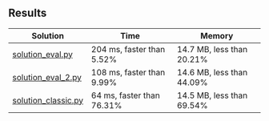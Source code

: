 ## Results
Solution | Time | Memory
---------|------|-------
[solution_eval.py](solution_eval.py) | 204 ms, faster than 5.52% |  14.7 MB, less than 20.21%
[solution_eval_2.py](solution_eval_2.py) | 108 ms, faster than 9.99% |  14.6 MB, less than 44.09%
[solution_classic.py](solution_classic.py) | 64 ms, faster than 76.31% |  14.5 MB, less than 69.54%
